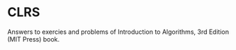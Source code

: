 # CLRS
Answers to exercies and problems of Introduction to Algorithms, 3rd Edition (MIT Press) book.
